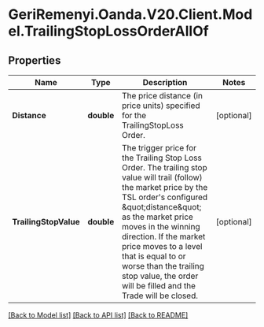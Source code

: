 # GeriRemenyi.Oanda.V20.Client.Model.TrailingStopLossOrderAllOf
## Properties

Name | Type | Description | Notes
------------ | ------------- | ------------- | -------------
**Distance** | **double** | The price distance (in price units) specified for the TrailingStopLoss Order. | [optional] 
**TrailingStopValue** | **double** | The trigger price for the Trailing Stop Loss Order. The trailing stop value will trail (follow) the market price by the TSL order&#39;s configured \&quot;distance\&quot; as the market price moves in the winning direction. If the market price moves to a level that is equal to or worse than the trailing stop value, the order will be filled and the Trade will be closed. | [optional] 

[[Back to Model list]](../README.md#documentation-for-models) [[Back to API list]](../README.md#documentation-for-api-endpoints) [[Back to README]](../README.md)

